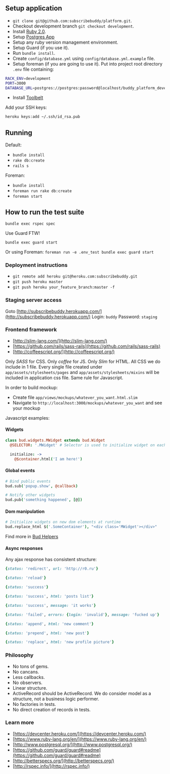 ## Setup application

- `git clone git@github.com:subscribebuddy/platform.git`.
- Checkout development branch `git checkout development`.
- Install [Ruby 2.0](http://rvm.io/).
- Setup [Postgres App](http://postgresapp.com/)
- Setup any ruby version management environment.
- Setup Guard (if you use it).
- Run `bundle install`.
- Create `config/database.yml` using `config/database.yml.example` file.
- Setup foreman (if you are going to use it). Put into project root directory `.env` file containing:

```bash
RACK_ENV=development
PORT=3000
DATABASE_URL=postgres://postgres:password@localhost/buddy_platform_development
```

- Install [Toolbelt](https://devcenter.heroku.com/)

Add your SSH keys:

```bash
heroku keys:add ~/.ssh/id_rsa.pub
```

## Running

Default:
- `bundle install`
- `rake db:create`
- `rails s`

Foreman:
- `bundle install`
- `foreman run rake db:create`
- `foreman start`

## How to run the test suite

`bundle exec rspec spec`

Use Guard FTW!

`bundle exec guard start`

Or using Foreman: `foreman run -e .env_test bundle exec guard start`

### Deployment instructions

- `git remote add heroku git@heroku.com:subscribebuddy.git`
- `git push heroku master`
- `git push heroku your_feature_branch:master -f`

### Staging server access

Goto [http://subscribebuddy.herokuapp.com/](http://subscribebuddy.herokuapp.com/)
Login: `buddy`
Password: `staging`

### Frontend framework

- [http://slim-lang.com/](http://slim-lang.com/)
- [https://github.com/rails/sass-rails](https://github.com/rails/sass-rails)
- [http://coffeescript.org/](http://coffeescript.org/)

Only *SASS* for CSS. Only *coffee* for JS. Only *Slim* for HTML.
All CSS we do include in 1 file. Every single file created under `app/assets/stylesheets/pages` and `app/assets/stylesheets/mixins` will be included in application css file.
Same rule for Javascript.

In order to build mockup:

- Create file `app/views/mockups/whatever_you_want.html.slim`
- Navigate to `http://localhost:3000/mockups/whatever_you_want` and see your mockup

Javascript examples:

#### Widgets

```coffeescript
class bud.widgets.MWidget extends bud.Widget
  @SELECTOR: '.MWidget' # Selector is used to initialize widget on each element matching this selector

  initialize: ->
    @$container.html('I am here!')
```

#### Global events

```coffeescript
# Bind public events
bud.sub('popup.show', @callback)

# Notify other widgets
bud.pub('something happened', [@])
```

#### Dom manipulation

```coffeescript
# Initialize widgets on new dom elements at runtime
bud.replace_html $('.SomeContainer'), "<div class='MWidget'></div>"
```

Find more in [Bud Helpers](app/assets/javascripts/helpers.coffee#l11)

#### Async responses

Any ajax response has consistent structure:

```ruby
{status: 'redirect', url: 'http://r0.ru'}
```

```ruby
{status: 'reload'}
```

```ruby
{status: 'success'}
```

```ruby
{status: 'success', html: 'posts list'}
```

```ruby
{status: 'success', message: 'it works'}
```

```ruby
{status: 'failed', errors: {login: 'invalid'}, message: 'fucked up'}
```

```ruby
{status: 'append', html: 'new comment'}
```

```ruby
{status: 'prepend', html: 'new post'}
```

```ruby
{status: 'replace', html: 'new profile picture'}
```

### Philosophy

- No tons of gems.
- No cancans.
- Less callbacks.
- No observers.
- Linear structure.
- ActiveRecord should be ActiveRecord. We do consider model as a structure, not a business logic performer.
- No factories in tests.
- No direct creation of records in tests.

### Learn more

- [https://devcenter.heroku.com/](https://devcenter.heroku.com/)
- [https://www.ruby-lang.org/en/](https://www.ruby-lang.org/en/)
- [http://www.postgresql.org/](http://www.postgresql.org/)
- [https://github.com/guard/guard#readme](https://github.com/guard/guard#readme)
- [http://betterspecs.org/](http://betterspecs.org/)
- [http://rspec.info/](http://rspec.info/)
